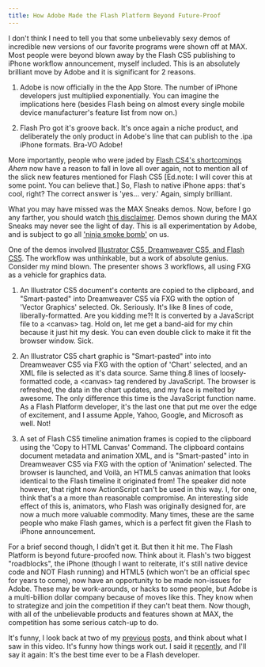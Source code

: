 ```yaml
---
title: How Adobe Made the Flash Platform Beyond Future-Proof
---
```


I don't think I need to tell you that some unbelievably sexy demos of incredible new versions of our favorite programs were shown off at MAX. Most people were beyond blown away by the Flash CS5 publishing to iPhone workflow announcement, myself included. This is an absolutely brilliant move by Adobe and it is significant for 2 reasons.

1. Adobe is now officially in the the App Store. The number of iPhone developers just multiplied exponentially. You can imagine the implications here (besides Flash being on almost every single mobile device manufacturer's feature list from now on.)

2. Flash Pro got it's groove back. It's once again a niche product, and deliberately the only product in Adobe's line that can publish to the .ipa iPhone formats. Bra-VO Adobe!

More importantly, people who were jaded by <a title="Found and Lost - The Flash IDE" href="https://kevinsuttle.com/2009/05/02/found-and-lost-the-flash-ide/">Flash CS4's shortcomings</a> _Ahem_ now have a reason to fall in love all over again, not to mention all of the slick new features mentioned for Flash CS5 [Ed.note: I will cover this at some point. You can believe that.] So, Flash to native iPhone apps: that's cool, right? The correct answer is 'yes... very.' Again, simply brilliant.

What you may have missed was the MAX Sneaks demos. Now, before I go any farther, you should watch <a title="YouTube - Adobe MAX Sneaks Disclaimer" href="http://www.youtube.com/watch?v=c2KFW2pwZxc">this disclaimer</a>. Demos shown during the MAX Sneaks may never see the light of day. This is all experimentation by Adobe, and is subject to go all <a title="BOOM! GONE!" href="/images/lens4147522_1240161564kajutsu-ninja-smoke-bombs-homemade-making-pics.jpg">'ninja smoke bomb'</a> on us.

One of the demos involved <a title="YouTube - MAX Sneaks: FXG to HTML5" href="http://www.youtube.com/watch?v=v69S22ZBBqA">Illustrator CS5, Dreamweaver CS5, and Flash CS5</a>. The workflow was unthinkable, but a work of absolute genius. Consider my mind blown. The presenter shows 3 workflows, all using FXG as a vehicle for graphics data.

1. An Illustrator CS5 document's contents are copied to the clipboard, and "Smart-pasted" into Dreamweaver CS5 via FXG with the option of 'Vector Graphics' selected. Ok. Seriously. It's like 8 lines of code, liberally-formatted. Are you kidding me?! It is converted by a JavaScript file to a &lt;canvas&gt; tag. Hold on, let me get a band-aid for my chin because it just hit my desk. You can even double click to make it fit the browser window. Sick.

2. An Illustrator CS5 chart graphic is "Smart-pasted" into into Dreamweaver CS5 via FXG with the option of 'Chart' selected, and an XML file is selected as it's data source. Same thing.8 lines of loosely-formatted code, a &lt;canvas&gt; tag rendered by JavaScript. The browser is refreshed, the data in the chart updates, and my face is melted by awesome. The only difference this time is the JavaScript function name. As a Flash Platform developer, it's the last one that put me over the edge of excitement, and I assume Apple, Yahoo, Google, and Microsoft as well. Not!

3. A set of Flash CS5 timeline animation frames is copied to the clipboard using the 'Copy to HTML Canvas' Command. The clipboard contains document metadata and animation XML, and is "Smart-pasted" into in Dreamweaver CS5 via FXG with the option of 'Animation' selected. The browser is launched, and Voil&agrave;, an HTML5 canvas animation that looks identical to the Flash timeline it originated from! The speaker did note however, that right now ActionScript can't be used in this way. I, for one, think that's a a more than reasonable compromise. An interesting side effect of this is, animators, who Flash was originally designed for, are now a much more valuable commodity. Many times, these are the same people who make Flash games, which is a perfect fit given the Flash to iPhone announcement.

For a brief second though, I didn't get it. But then it hit me. The Flash Platform is beyond future-proofed now. Think about it. Flash's two biggest "roadblocks", the iPhone (though I want to reiterate, it's still native device code and NOT Flash running) and HTML5 (which won't be an official spec for years to come), now have an opportunity to be made non-issues for Adobe. These may be work-arounds, or hacks to some people, but Adobe is a multi-billion dollar company because of moves like this. They know when to strategize and join the competition if they can't beat them. Now though, with all of the unbelievable products and features shown at MAX, the competition has some serious catch-up to do.

It's funny, I look back at two of my <a title="RE: Is Canvas the End of Flash?" href="https://kevinsuttle.com/2009/05/02/re-is-canvas-the-end-of-flash/">previous</a> <a title="Tech Tabloids, Project Harmony, and the Proposal of an HTML5 Flash Tag" href="https://kevinsuttle.com/2009/06/17/tech-tabloids-project-harmony-and-the-proposal-for-a-flash-tag-in-html5/">posts</a>, and think about what I saw in this video. It's funny how things work out. I said it <a title="Twitter - Kevin Suttle" href="http://twitter.com/kevinSuttle/statuses/4648204635">recently</a>, and I'll say it again: It's the best time ever to be a Flash developer.
